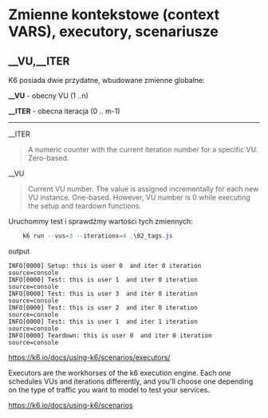 # Zmienne kontekstowe (context VARS), executory, scenariusze

## __VU,__ITER
K6 posiada dwie przydatne, wbudowane zmienne globalne:

**__VU** - obecny VU (1 ..n)

**__ITER** - obecna iteracja (0 .. m-1)
***
__ITER

> A numeric counter with the current iteration number for a specific VU. Zero-based.

__VU
> Current VU number. The value is assigned incrementally for each new VU instance. One-based. However, VU number is 0 while executing the setup and teardown functions.

Uruchommy test i sprawdźmy wartości tych zmiennych:
```powershell
    k6 run --vus=3 --iterations=4 .\02_tags.js
```
output
```shell
INFO[0000] Setup: this is user 0  and iter 0 iteration   source=console
INFO[0000] Test: this is user 1  and iter 0 iteration    source=console
INFO[0000] Test: this is user 3  and iter 0 iteration    source=console                                                 INFO[0000] Test: this is user 2  and iter 0 iteration    source=console                                                 INFO[0000] Test: this is user 1  and iter 1 iteration    source=console
INFO[0000] Teardown: this is user 0  and iter 0 iteration  source=console    
```

https://k6.io/docs/using-k6/scenarios/executors/

Executors are the workhorses of the k6 execution engine. Each one schedules VUs and iterations differently, and you'll choose one depending on the type of traffic you want to model to test your services.

https://k6.io/docs/using-k6/scenarios